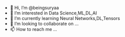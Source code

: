 - 👋 Hi, I’m @beingsuryaa
- 👀 I’m interested in Data Science,ML,DL,AI
- 🌱 I’m currently learning Neural Networks,DL,Tensors
- 💞️ I’m looking to collaborate on ...
- 📫 How to reach me ...

<!---
beingsuryaa/beingsuryaa is a ✨ special ✨ repository because its `README.md` (this file) appears on your GitHub profile.
You can click the Preview link to take a look at your changes.
--->
